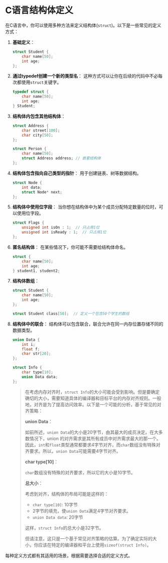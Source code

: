 # C语言结构体定义

在C语言中，你可以使用多种方法来定义结构体(`struct`)。以下是一些常见的定义方式：

1. **基础定义**：

   ```c
   struct Student {
       char name[50];
       int age;
   };
   ```

2. **通过typedef创建一个新的类型名**：
   这种方式可以让你在后续的代码中不必每次都使用`struct`关键字。

   ```c
   typedef struct {
       char name[50];
       int age;
   } Student;
   ```

3. **结构体内包含其他结构体**：

   ```c
   struct Address {
       char street[100];
       char city[50];
   };

   struct Person {
       char name[50];
       struct Address address; // 嵌套结构体
   };
   ```

4. **结构体包含指向自己类型的指针**：
   用于创建链表、树等数据结构。

   ```c
   struct Node {
       int data;
       struct Node* next;
   };
   ```

5. **结构体中使用位字段**：
   当你想在结构体中为某个成员分配特定数量的位时，可以使用位字段。

   ```c
   struct Flags {
       unsigned int isOn : 1;  // 只占用1位
       unsigned int isReady : 1;  // 只占用1位
   };
   ```

6. **匿名结构体**：
   在某些情况下，你可能不需要给结构体命名。

   ```c
   struct {
       char name[50];
       int age;
   } student1, student2;
   ```

7. **结构体数组**：

   ```c
   struct Student {
       char name[50];
       int age;
   };

   struct Student class[50];  // 定义一个包含50个学生的数组
   ```

8. **结构体中的联合**：
   结构体可以包含联合，联合允许在同一内存位置存储不同的数据类型。

   ```c
   union Data {
       int i;
       float f;
       char str[20];
   };

   struct Info {
       char type[10];
       union Data data;
   };
   ```

   > 在考虑内存对齐时，`struct Info`的大小可能会受到影响。但是要确定确切的大小，需要知道具体的编译器和目标平台的内存对齐规则。一般地，对齐是为了提高访问效率。以下是一个可能的分析，基于常见的对齐策略：
    >
    > **union Data**：
    >
    > 如前所述，`union Data`的大小是20字节，由其最大的成员决定。在大多数情况下，union 的对齐需求是其所有成员中对齐需求最大的那一个。因此，`int`和`float`类型通常都要求4字节对齐，而`char`数组没有特殊对齐要求。所以，`union Data`可能需要4字节对齐。
    >
    > **char type[10]**：
    >
    > `char`数组没有特殊的对齐要求，所以它的大小是10字节。
    >
    > **总大小**：
    >
    > 考虑到对齐，结构体的布局可能是这样的：
    >
    > - `char type[10]`: 10字节
    > - 2字节的填充，使`union Data`满足4字节对齐要求。
    > - `union Data data`: 20字节
    >
    > 这样，`struct Info`的总大小是32字节。
    >
    > 但请注意，这只是一个基于常见对齐策略的估算。为了确定实际的大小，你应该在特定的编译器和平台上使用`sizeof(struct Info)`。

每种定义方式都有其适用的场景，根据需要选择合适的定义方式。
